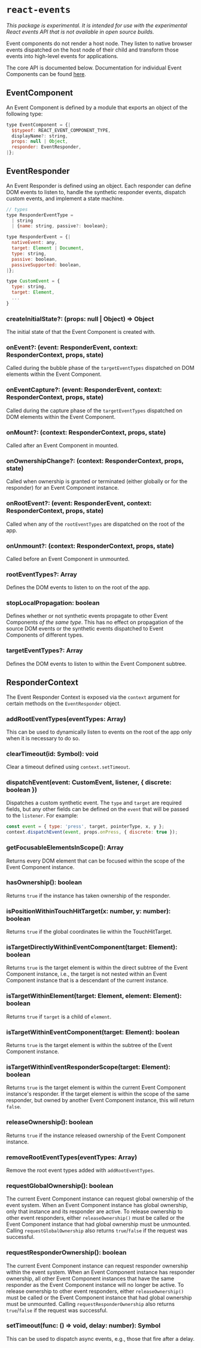 # `react-events`

*This package is experimental. It is intended for use with the experimental React
events API that is not available in open source builds.*

Event components do not render a host node. They listen to native browser events
dispatched on the host node of their child and transform those events into
high-level events for applications.

The core API is documented below. Documentation for individual Event Components
can be found [here](./docs).

## EventComponent

An Event Component is defined by a module that exports an object of the
following type:

```js
type EventComponent = {|
  $$typeof: REACT_EVENT_COMPONENT_TYPE,
  displayName?: string,
  props: null | Object,
  responder: EventResponder,
|};
```

## EventResponder

An Event Responder is defined using an object. Each responder can define DOM
events to listen to, handle the synthetic responder events, dispatch custom
events, and implement a state machine.

```js
// types
type ResponderEventType =
  | string
  | {name: string, passive?: boolean};

type ResponderEvent = {|
  nativeEvent: any,
  target: Element | Document,
  type: string,
  passive: boolean,
  passiveSupported: boolean,
|};

type CustomEvent = {
  type: string,
  target: Element,
  ...
}
```

### createInitialState?: (props: null | Object) => Object

The initial state of that the Event Component is created with.

### onEvent?: (event: ResponderEvent, context: ResponderContext, props, state)

Called during the bubble phase of the `targetEventTypes` dispatched on DOM
elements within the Event Component.

### onEventCapture?: (event: ResponderEvent, context: ResponderContext, props, state)

Called during the capture phase of the `targetEventTypes` dispatched on DOM
elements within the Event Component.

### onMount?: (context: ResponderContext, props, state)

Called after an Event Component in mounted.

### onOwnershipChange?: (context: ResponderContext, props, state)

Called when ownership is granted or terminated (either globally or for the responder) for an Event Component instance.

### onRootEvent?: (event: ResponderEvent, context: ResponderContext, props, state)

Called when any of the `rootEventTypes` are dispatched on the root of the app.

### onUnmount?: (context: ResponderContext, props, state)

Called before an Event Component in unmounted.

### rootEventTypes?: Array<ResponderEventType>

Defines the DOM events to listen to on the root of the app.

### stopLocalPropagation: boolean

Defines whether or not synthetic events propagate to other Event Components *of
the same type*. This has no effect on propagation of the source DOM events or
the synthetic events dispatched to Event Components of different types.

### targetEventTypes?: Array<ResponderEventType>

Defines the DOM events to listen to within the Event Component subtree.


## ResponderContext

The Event Responder Context is exposed via the `context` argument for certain methods
on the `EventResponder` object.

### addRootEventTypes(eventTypes: Array<ResponderEventType>)

This can be used to dynamically listen to events on the root of the app only
when it is necessary to do so.

### clearTimeout(id: Symbol): void

Clear a timeout defined using `context.setTimeout`.

### dispatchEvent(event: CustomEvent, listener, { discrete: boolean })

Dispatches a custom synthetic event. The `type` and `target` are required
fields, but any other fields can be defined on the `event` that will be passed
to the `listener`. For example:

```js
const event = { type: 'press', target, pointerType, x, y };
context.dispatchEvent(event, props.onPress, { discrete: true });
```

### getFocusableElementsInScope(): Array<Element>

Returns every DOM element that can be focused within the scope of the Event
Component instance.

### hasOwnership(): boolean

Returns `true` if the instance has taken ownership of the responder.

### isPositionWithinTouchHitTarget(x: number, y: number): boolean

Returns `true` if the global coordinates lie within the TouchHitTarget.

### isTargetDirectlyWithinEventComponent(target: Element): boolean

Returns `true` is the target element is within the direct subtree of the Event Component instance, i.e., the target is not nested within an Event Component instance that is a descendant of the current instance.

### isTargetWithinElement(target: Element, element: Element): boolean

Returns `true` if `target` is a child of `element`.

### isTargetWithinEventComponent(target: Element): boolean

Returns `true` is the target element is within the subtree of the Event Component instance.

### isTargetWithinEventResponderScope(target: Element): boolean

Returns `true` is the target element is within the current Event Component instance's responder. If the target element
is within the scope of the same responder, but owned by another Event Component instance, this will return `false`.

### releaseOwnership(): boolean

Returns `true` if the instance released ownership of the Event Component instance.

### removeRootEventTypes(eventTypes: Array<ResponderEventType>)

Remove the root event types added with `addRootEventTypes`.

### requestGlobalOwnership(): boolean

The current Event Component instance can request global ownership of the event system. When an Event Component instance
has global ownership, only that instance and its responder are active. To release ownership to other event responders,
either `releaseOwnership()` must be called or the Event Component instance that had global ownership must be
unmounted. Calling `requestGlobalOwnership` also returns `true`/`false` if the request was successful.

### requestResponderOwnership(): boolean

The current Event Component instance can request responder ownership within the event system. When an Event Component
instance has responder ownership, all other Event Component instances that have the same responder as the Event Component
instance will no longer be active. To release ownership to other event responders, either `releaseOwnership()` must be
called or the Event Component instance that had global ownership must be unmounted. Calling `requestResponderOwnership`
also returns `true`/`false` if the request was successful.

### setTimeout(func: () => void, delay: number): Symbol

This can be used to dispatch async events, e.g., those that fire after a delay.
